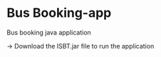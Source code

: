 # Bus Booking-app
Bus booking java application

-> Download the ISBT.jar file to run the application
